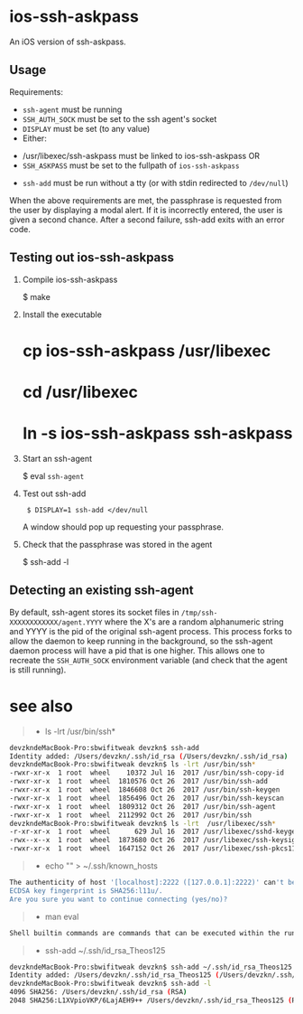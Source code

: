 ios-ssh-askpass
===============

An iOS version of ssh-askpass.

Usage
-----

Requirements:

  * `ssh-agent` must be running
  * `SSH_AUTH_SOCK` must be set to the ssh agent's socket
  * `DISPLAY` must be set (to any value)
  * Either:
   - /usr/libexec/ssh-askpass must be linked to ios-ssh-askpass OR
   - `SSH_ASKPASS` must be set to the fullpath of `ios-ssh-askpass`
  * `ssh-add` must be run without a tty (or with stdin redirected to `/dev/null`)

When the above requirements are met, the passphrase is requested from the user by displaying a modal alert. If it is incorrectly entered, the user is given a second chance. After a second failure, ssh-add exits with an error code.

Testing out ios-ssh-askpass
---------------------------

1) Compile ios-ssh-askpass

    $ make

2) Install the executable

    # cp ios-ssh-askpass /usr/libexec
    # cd /usr/libexec
    # ln -s ios-ssh-askpass ssh-askpass

3) Start an ssh-agent

    $ eval `ssh-agent`

4) Test out ssh-add

        $ DISPLAY=1 ssh-add </dev/null

    A window should pop up requesting your passphrase.

5) Check that the passphrase was stored in the agent

    $ ssh-add -l

Detecting an existing ssh-agent
-------------------------------

By default, ssh-agent stores its socket files in `/tmp/ssh-XXXXXXXXXXXX/agent.YYYY` where the X's are a random alphanumeric string and YYYY is the pid of the original ssh-agent process. This process forks to allow the daemon to keep running in the background, so the ssh-agent daemon process will have a pid that is one higher. This allows one to recreate the `SSH_AUTH_SOCK` environment variable (and check that the agent is still running).


# see also
>*  ls -lrt /usr/bin/ssh*
```sh
devzkndeMacBook-Pro:sbwifitweak devzkn$ ssh-add
Identity added: /Users/devzkn/.ssh/id_rsa (/Users/devzkn/.ssh/id_rsa)
devzkndeMacBook-Pro:sbwifitweak devzkn$ ls -lrt /usr/bin/ssh*
-rwxr-xr-x  1 root  wheel    10372 Jul 16  2017 /usr/bin/ssh-copy-id
-rwxr-xr-x  1 root  wheel  1810576 Oct 26  2017 /usr/bin/ssh-add
-rwxr-xr-x  1 root  wheel  1846608 Oct 26  2017 /usr/bin/ssh-keygen
-rwxr-xr-x  1 root  wheel  1856496 Oct 26  2017 /usr/bin/ssh-keyscan
-rwxr-xr-x  1 root  wheel  1809312 Oct 26  2017 /usr/bin/ssh-agent
-rwxr-xr-x  1 root  wheel  2112992 Oct 26  2017 /usr/bin/ssh
devzkndeMacBook-Pro:sbwifitweak devzkn$ ls -lrt  /usr/libexec/ssh*
-r-xr-xr-x  1 root  wheel      629 Jul 16  2017 /usr/libexec/sshd-keygen-wrapper
-rwx--x--x  1 root  wheel  1873680 Oct 26  2017 /usr/libexec/ssh-keysign
-rwxr-xr-x  1 root  wheel  1647152 Oct 26  2017 /usr/libexec/ssh-pkcs11-helper
```
>* echo "" > ~/.ssh/known_hosts
```sh
The authenticity of host '[localhost]:2222 ([127.0.0.1]:2222)' can't be established.
ECDSA key fingerprint is SHA256:l11u/.
Are you sure you want to continue connecting (yes/no)? 
```

>* man eval
```sh 
Shell builtin commands are commands that can be executed within the running shell's process. 
```
>* ssh-add ~/.ssh/id_rsa_Theos125
```sh
devzkndeMacBook-Pro:sbwifitweak devzkn$ ssh-add ~/.ssh/id_rsa_Theos125
Identity added: /Users/devzkn/.ssh/id_rsa_Theos125 (/Users/devzkn/.ssh/id_rsa_Theos125)
devzkndeMacBook-Pro:sbwifitweak devzkn$ ssh-add -l
4096 SHA256: /Users/devzkn/.ssh/id_rsa (RSA)
2048 SHA256:L1XVpioVKP/6LajAEH9++ /Users/devzkn/.ssh/id_rsa_Theos125 (RSA)
```
